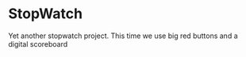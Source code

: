 # StopWatch
Yet another stopwatch project. This time we use big red buttons and a digital scoreboard